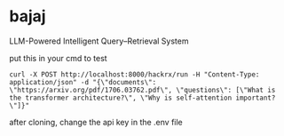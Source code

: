 # bajaj
LLM-Powered Intelligent Query–Retrieval System 


put this in your cmd to test

```
curl -X POST http://localhost:8000/hackrx/run -H "Content-Type: application/json" -d "{\"documents\": \"https://arxiv.org/pdf/1706.03762.pdf\", \"questions\": [\"What is the transformer architecture?\", \"Why is self-attention important?\"]}"

```


after cloning, change the api key in the .env file
